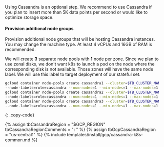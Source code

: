Using Cassandra is an optional step. 
We recommend to use Cassandra if you plan to insert more than 5K data points per second or would like to optimize storage space.

#### Provision additional node groups

Provision additional node groups that will be hosting Cassandra instances. 
You may change the machine type. At least 4 vCPUs and 16GB of RAM is recommended.

We will create **3** separate node pools with **1** node per zone. 
Since we plan to use zonal disks, we don't want k8s to launch a pod on the node where the corresponding disk is not available.
Those zones will have the same node label. We will use this label to target deployment of our stateful set.

```bash
gcloud container node-pools create cassandra1 --cluster=$TB_CLUSTER_NAME --zone=$GCP_ZONE --node-locations=$GCP_ZONE1 \
--node-labels=role=cassandra --num-nodes=1 --min-nodes=1 --max-nodes=1 --machine-type=e2-standard-4
gcloud container node-pools create cassandra2 --cluster=$TB_CLUSTER_NAME --zone=$GCP_ZONE --node-locations=$GCP_ZONE2 \
--node-labels=role=cassandra --num-nodes=1 --min-nodes=1 --max-nodes=1 --machine-type=e2-standard-4
gcloud container node-pools create cassandra3 --cluster=$TB_CLUSTER_NAME --zone=$GCP_ZONE --node-locations=$GCP_ZONE3 \
--node-labels=role=cassandra --num-nodes=1 --min-nodes=1 --max-nodes=1 --machine-type=e2-standard-4
```
{: .copy-code}

{% assign tbCassandraRegion = "$GCP_REGION" tbCassandraRegionComments = ": " %}
{% assign tbGcpCassandraRegion = "us-central1" %}
{% include templates/install/gcp/cassandra-k8s-common.md %}